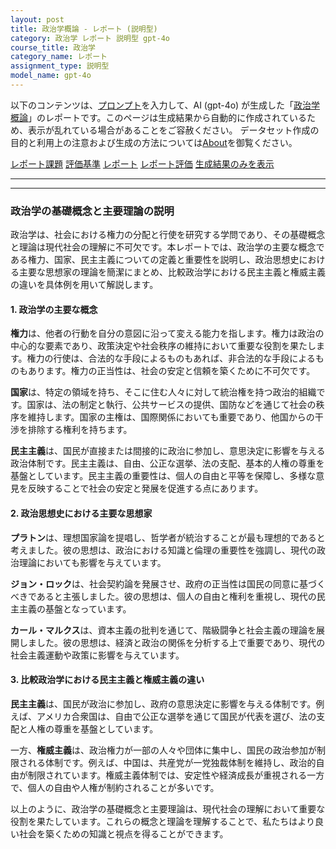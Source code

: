 ```yaml
---
layout: post
title: 政治学概論 - レポート (説明型)
category: 政治学 レポート 説明型 gpt-4o
course_title: 政治学
category_name: レポート
assignment_type: 説明型
model_name: gpt-4o
---
```


以下のコンテンツは、[プロンプト](https://github.com/takedatoshiyuki/synthetic_assignments/tree/main/generated/政治学/gpt-4o/prompt_レポート-説明型.md)を入力して、AI (gpt-4o) が生成した「[政治学概論](/contents/政治学/)」のレポートです。このページは生成結果から自動的に作成されているため、表示が乱れている場合があることをご容赦ください。
データセット作成の目的と利用上の注意および生成の方法については[About](/About)を御覧ください。

[レポート課題](../レポート課題-説明型)
[評価基準](../評価基準-説明型)
[レポート](../レポート-説明型)
[レポート評価](../レポート評価-説明型)
[生成結果のみを表示](https://github.com/takedatoshiyuki/synthetic_assignments/tree/main/generated/政治学/gpt-4o/レポート-説明型.md)
  

***
***
  
### 政治学の基礎概念と主要理論の説明

政治学は、社会における権力の分配と行使を研究する学問であり、その基礎概念と理論は現代社会の理解に不可欠です。本レポートでは、政治学の主要な概念である権力、国家、民主主義についての定義と重要性を説明し、政治思想史における主要な思想家の理論を簡潔にまとめ、比較政治学における民主主義と権威主義の違いを具体例を用いて解説します。

#### 1. 政治学の主要な概念

**権力**は、他者の行動を自分の意図に沿って変える能力を指します。権力は政治の中心的な要素であり、政策決定や社会秩序の維持において重要な役割を果たします。権力の行使は、合法的な手段によるものもあれば、非合法的な手段によるものもあります。権力の正当性は、社会の安定と信頼を築くために不可欠です。

**国家**は、特定の領域を持ち、そこに住む人々に対して統治権を持つ政治的組織です。国家は、法の制定と執行、公共サービスの提供、国防などを通じて社会の秩序を維持します。国家の主権は、国際関係においても重要であり、他国からの干渉を排除する権利を持ちます。

**民主主義**は、国民が直接または間接的に政治に参加し、意思決定に影響を与える政治体制です。民主主義は、自由、公正な選挙、法の支配、基本的人権の尊重を基盤としています。民主主義の重要性は、個人の自由と平等を保障し、多様な意見を反映することで社会の安定と発展を促進する点にあります。

#### 2. 政治思想史における主要な思想家

**プラトン**は、理想国家論を提唱し、哲学者が統治することが最も理想的であると考えました。彼の思想は、政治における知識と倫理の重要性を強調し、現代の政治理論においても影響を与えています。

**ジョン・ロック**は、社会契約論を発展させ、政府の正当性は国民の同意に基づくべきであると主張しました。彼の思想は、個人の自由と権利を重視し、現代の民主主義の基盤となっています。

**カール・マルクス**は、資本主義の批判を通じて、階級闘争と社会主義の理論を展開しました。彼の思想は、経済と政治の関係を分析する上で重要であり、現代の社会主義運動や政策に影響を与えています。

#### 3. 比較政治学における民主主義と権威主義の違い

**民主主義**は、国民が政治に参加し、政府の意思決定に影響を与える体制です。例えば、アメリカ合衆国は、自由で公正な選挙を通じて国民が代表を選び、法の支配と人権の尊重を基盤としています。

一方、**権威主義**は、政治権力が一部の人々や団体に集中し、国民の政治参加が制限される体制です。例えば、中国は、共産党が一党独裁体制を維持し、政治的自由が制限されています。権威主義体制では、安定性や経済成長が重視される一方で、個人の自由や人権が制約されることが多いです。

以上のように、政治学の基礎概念と主要理論は、現代社会の理解において重要な役割を果たしています。これらの概念と理論を理解することで、私たちはより良い社会を築くための知識と視点を得ることができます。
